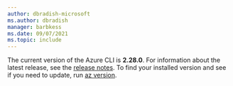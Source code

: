 ```yaml
---
author: dbradish-microsoft
ms.author: dbradish
manager: barbkess
ms.date: 09/07/2021
ms.topic: include
---
```


The current version of the Azure CLI is __2.28.0__. For information about the latest release, see the [release notes](../release-notes-azure-cli.md). To find your installed version and see if you need to update, run [az version](/cli/azure/reference-index#az_version).
